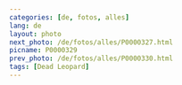 ```yaml
---
categories: [de, fotos, alles]
lang: de
layout: photo
next_photo: /de/fotos/alles/P0000327.html
picname: P0000329
prev_photo: /de/fotos/alles/P0000330.html
tags: [Dead Leopard]
---
```

